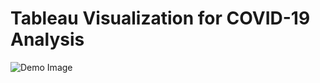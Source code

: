 # Tableau Visualization for COVID-19 Analysis

![Demo Image](https://github.com/omkardeshpande23994/Tableau-Visualizations/blob/master/COVID%20Analysis%20(Tableau%20Viz%20Demo).png)
